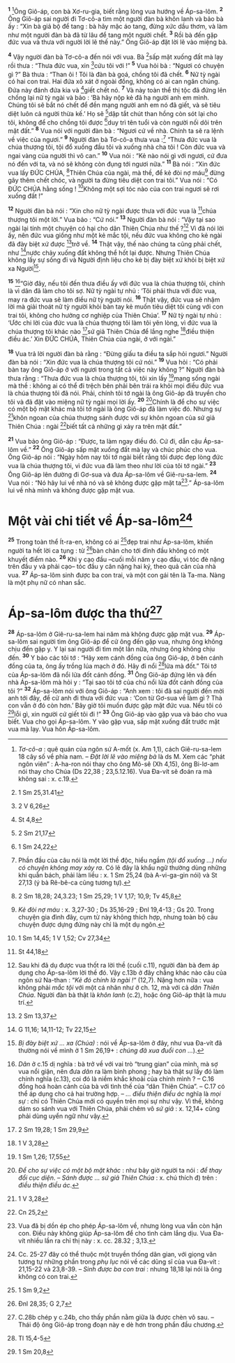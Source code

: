 <sup><b>1</b></sup> [^1]Ông Giô-áp, con bà Xơ-ru-gia, biết rằng lòng vua hướng về Áp-sa-lôm. <sup><b>2</b></sup> Ông Giô-áp sai người đi Tơ-cô-a tìm một người đàn bà khôn lanh và bảo bà ấy : “Xin bà giả bộ để tang : bà hãy mặc áo tang, đừng xức dầu thơm, và làm như một người đàn bà đã từ lâu để tang một người chết. <sup><b>3</b></sup> Rồi bà đến gặp đức vua và thưa với người lời lẽ thế này.” Ông Giô-áp đặt lời lẽ vào miệng bà.

<sup><b>4</b></sup> Vậy người đàn bà Tơ-cô-a đến nói với vua. Bà [^1*]sấp mặt xuống đất mà lạy rồi thưa : “Thưa đức vua, xin [^2*]cứu tôi với !” <sup><b>5</b></sup> Vua hỏi bà : “Ngươi có chuyện gì ?” Bà thưa : “Than ôi ! Tôi là đàn bà goá, chồng tôi đã chết. <sup><b>6</b></sup> Nữ tỳ ngài có hai con trai. Hai đứa xô xát ở ngoài đồng, không có ai can ngăn chúng. Đứa này đánh đứa kia và [^3*]giết chết nó. <sup><b>7</b></sup> Và này toàn thể thị tộc đã đứng lên chống lại nữ tỳ ngài và bảo : ‘Bà hãy nộp kẻ đã hạ người anh em mình. Chúng tôi sẽ bắt nó chết để đền mạng người anh em nó đã giết, và sẽ tiêu diệt luôn cả người thừa kế.’ Họ sẽ [^4*]dập tắt chút than hồng còn sót lại cho tôi, không để cho chồng tôi được [^5*]duy trì tên tuổi và còn người nối dõi trên mặt đất.” <sup><b>8</b></sup> Vua nói với người đàn bà : “Ngươi cứ về nhà. Chính ta sẽ ra lệnh về việc của ngươi.” <sup><b>9</b></sup> Người đàn bà Tơ-cô-a thưa vua :[^2] “Thưa đức vua là chúa thượng tôi, tội đổ xuống đầu tôi và xuống nhà cha tôi ! Còn đức vua và ngai vàng của người thì vô can.” <sup><b>10</b></sup> Vua nói : “Kẻ nào nói gì với ngươi, cứ đưa nó đến với ta, và nó sẽ không còn đụng tới ngươi nữa.” <sup><b>11</b></sup> Bà nói : “Xin đức vua lấy ĐỨC CHÚA, [^6*]Thiên Chúa của ngài, mà thề, để kẻ đòi nợ máu[^3] đừng gây thêm chết chóc, và người ta đừng tiêu diệt con trai tôi.” Vua nói : “Có ĐỨC CHÚA hằng sống ! [^7*]Không một sợi tóc nào của con trai ngươi sẽ rơi xuống đất !”

<sup><b>12</b></sup> Người đàn bà nói : “Xin cho nữ tỳ ngài được thưa với đức vua là [^8*]chúa thượng tôi một lời.” Vua bảo : “Cứ nói.” <sup><b>13</b></sup> Người đàn bà nói : “Vậy tại sao ngài lại tính một chuyện có hại cho dân Thiên Chúa như thế ?[^4] Vì đã nói lời ấy, nên đức vua giống như một kẻ mắc tội, nếu đức vua không cho kẻ ngài đã đày biệt xứ được [^9*]trở về. <sup><b>14</b></sup> Thật vậy, thế nào chúng ta cũng phải chết, như [^10*]nước chảy xuống đất không thể hốt lại được. Nhưng Thiên Chúa không lấy sự sống đi và Người định liệu cho kẻ bị đày biệt xứ khỏi bị biệt xứ xa Người[^5].

<sup><b>15</b></sup> [^6]“Giờ đây, nếu tôi đến thưa điều ấy với đức vua là chúa thượng tôi, chính là vì dân đã làm cho tôi sợ. Nữ tỳ ngài tự nhủ : ‘Tôi phải thưa với đức vua, may ra đức vua sẽ làm điều nữ tỳ người nói. <sup><b>16</b></sup> Thật vậy, đức vua sẽ nhậm lời mà giải thoát nữ tỳ người khỏi bàn tay kẻ muốn tiêu diệt tôi cùng với con trai tôi, không cho hưởng cơ nghiệp của Thiên Chúa’. <sup><b>17</b></sup> Nữ tỳ ngài tự nhủ : ‘Ước chi lời của đức vua là chúa thượng tôi làm tôi yên lòng, vì đức vua là chúa thượng tôi khác nào [^11*]sứ giả Thiên Chúa để lắng nghe [^12*]điều thiện điều ác.’ Xin ĐỨC CHÚA, Thiên Chúa của ngài, ở với ngài.”

<sup><b>18</b></sup> Vua trả lời người đàn bà rằng : “Đừng giấu ta điều ta sắp hỏi ngươi.” Người đàn bà nói : “Xin đức vua là chúa thượng tôi cứ nói.” <sup><b>19</b></sup> Vua hỏi : “Có phải bàn tay ông Giô-áp ở với ngươi trong tất cả việc này không ?” Người đàn bà thưa rằng : “Thưa đức vua là chúa thượng tôi, tôi xin lấy [^13*]mạng sống ngài mà thề : không ai có thể đi trệch bên phải bên trái ra khỏi mọi điều đức vua là chúa thượng tôi đã nói. Phải, chính tôi tớ ngài là ông Giô-áp đã truyền cho tôi và đã đặt vào miệng nữ tỳ ngài mọi lời ấy. <sup><b>20</b></sup> [^7]Chính là để cho sự việc có một bộ mặt khác mà tôi tớ ngài là ông Giô-áp đã làm việc đó. Nhưng sự [^14*]khôn ngoan của chúa thượng sánh được với sự khôn ngoan của sứ giả Thiên Chúa : ngài [^15*]biết tất cả những gì xảy ra trên mặt đất.”

<sup><b>21</b></sup> Vua bảo ông Giô-áp : “Được, ta làm ngay điều đó. Cứ đi, dẫn cậu Áp-sa-lôm về.” <sup><b>22</b></sup> Ông Giô-áp sấp mặt xuống đất mà lạy và chúc phúc cho vua. Ông Giô-áp nói : “Ngày hôm nay tôi tớ ngài biết rằng tôi được đẹp lòng đức vua là chúa thượng tôi, vì đức vua đã làm theo như lời của tôi tớ ngài.” <sup><b>23</b></sup> Ông Giô-áp lên đường đi Gơ-sua và đưa Áp-sa-lôm về Giê-ru-sa-lem. <sup><b>24</b></sup> Vua nói : “Nó hãy lui về nhà nó và sẽ không được gặp mặt ta[^8].” Áp-sa-lôm lui về nhà mình và không được gặp mặt vua.

# Một vài chi tiết về Áp-sa-lôm[^9]
<sup><b>25</b></sup> Trong toàn thể Ít-ra-en, không có ai [^16*]đẹp trai như Áp-sa-lôm, khiến người ta hết lời ca tụng : từ [^17*]bàn chân cho tới đỉnh đầu không có một khuyết điểm nào. <sup><b>26</b></sup> Khi y cạo đầu –cuối mỗi năm y cạo đầu, vì tóc đè nặng trên đầu y và phải cạo– tóc đầu y cân nặng hai ký, theo quả cân của nhà vua. <sup><b>27</b></sup> Áp-sa-lôm sinh được ba con trai, và một con gái tên là Ta-ma. Nàng là một phụ nữ có nhan sắc.

# Áp-sa-lôm được tha thứ[^10]
<sup><b>28</b></sup> Áp-sa-lôm ở Giê-ru-sa-lem hai năm mà không được gặp mặt vua. <sup><b>29</b></sup> Áp-sa-lôm sai người tìm ông Giô-áp để cử ông đến gặp vua, nhưng ông không chịu đến gặp y. Y lại sai người đi tìm một lần nữa, nhưng ông không chịu đến. <sup><b>30</b></sup> Y bảo các tôi tớ : “Hãy xem cánh đồng của ông Giô-áp, ở bên cánh đồng của ta, ông ấy trồng lúa mạch ở đó. Hãy đi nổi [^18*]lửa mà đốt.” Tôi tớ của Áp-sa-lôm đã nổi lửa đốt cánh đồng. <sup><b>31</b></sup> Ông Giô-áp đứng lên và đến nhà Áp-sa-lôm mà hỏi y : “Tại sao tôi tớ của chú nổi lửa đốt cánh đồng của tôi ?” <sup><b>32</b></sup> Áp-sa-lôm nói với ông Giô-áp : “Anh xem : tôi đã sai người đến mời anh tới đây, để cử anh đi thưa với đức vua : ‘Con từ Gơ-sua về làm gì ? Thà con vẫn ở đó còn hơn.’ Bây giờ tôi muốn được gặp mặt đức vua. Nếu tôi có [^19*]lỗi gì, xin người cứ giết tôi đi !” <sup><b>33</b></sup> Ông Giô-áp vào gặp vua và báo cho vua biết. Vua cho gọi Áp-sa-lôm. Y vào gặp vua, sấp mặt xuống đất trước mặt vua mà lạy. Vua hôn Áp-sa-lôm.

[^1]: <i>Tơ-cô-a</i> : quê quán của ngôn sứ A-mốt (x. Am 1,1), cách Giê-ru-sa-lem 18 cây số về phía nam. – <i>Đặt lời lẽ vào miệng bà</i> là ds M. Xem các “phát ngôn viên” : A-ha-ron nói thay cho ông Mô-sê (Xh 4,15), ông Bi-lơ-am nói thay cho Chúa (Ds 22,38 ; 23,5.12.16). Vua Đa-vít sẽ đoán ra mà không sai : x. c.19.
[^2]: Phần đầu của câu nói là một lời thề độc, hiểu ngầm <i>(tội đổ xuống ...) nếu có chuyện không may xảy ra</i>. Có lẽ đây là khẩu ngữ thường dùng những khi quẫn bách, phải làm liều : x. 1 Sm 25,24 (bà A-vi-ga-gin nói) và St 27,13 (ý bà Rê-bê-ca cũng tương tự).
[^3]: <i>Kẻ đòi nợ máu</i> : x. 3,27-30 ; Ds 35,16-29 ; Đnl 19,4-13 ; Gs 20. Trong chuyện gia đình đây, cụm từ này không thích hợp, nhưng toàn bộ câu chuyện được dựng đứng này chỉ là một dụ ngôn.
[^4]: Sau khi đã dụ được vua thốt ra lời thề (cuối c.11), người đàn bà đem áp dụng cho Áp-sa-lôm lời thề đó. Vậy c.13b ở đây chẳng khác nào câu của ngôn sứ Na-than : “<i>Kẻ đó chính là ngài !</i>“ (12,7). Nặng hơn nữa : vua không phải <i>mắc tội</i> với một cá nhân như ở ch. 12, mà với cả <i>dân Thiên Chúa</i>. Người đàn bà thật là <i>khôn lanh</i> (c.2), hoặc ông Giô-áp thật là mưu trí.
[^5]: <i>Bị đày biệt xứ ... xa (Chúa)</i> : nói về Áp-sa-lôm ở đây, như vua Đa-vít đã thường nói về mình ở 1 Sm 26,19+ : <i>chúng đã xua đuổi con ...</i>).
[^6]: <i>Dân</i> ở c.15 dị nghĩa : bà trở về với vai trò “trung gian” của mình, mà sợ vua nổi giận, nên đưa <i>dân</i> ra làm bình phong ; hay bà thật sự lấy đó làm chính nghĩa (c.13), coi đó là niềm khắc khoải của chính mình ? – C.16 đồng hoá hoàn cảnh của bà với tình thế của “dân Thiên Chúa”. – C.17 có thể áp dụng cho cả hai trường hợp. – <i>... điều thiện điều ác</i> nghĩa là <i>mọi sự</i> : chỉ có Thiên Chúa mới có quyền trên mọi sự như vậy. Vì thế, không dám so sánh vua với Thiên Chúa, phải chêm vô <i>sứ giả</i> : x. 12,14+ cũng phải dùng uyển ngữ như vậy.
[^7]: <i>Để cho sự việc có một bộ mặt khác</i> : như bây giờ người ta nói : <i>để thay đổi cục diện</i>. – <i>Sánh được ... sứ giả Thiên Chúa</i> : x. chú thích đ) trên : <i>điều thiện điều ác</i>.
[^8]: Vua đã bị dồn ép cho phép Áp-sa-lôm về, nhưng lòng vua vẫn còn hận con. Điều này không giúp Áp-sa-lôm để cho tình cảm lắng dịu. Vua Đa-vít nhiều lần ra chỉ thị này : x. cc. 28.32 ; 3,13.
[^9]: Cc. 25-27 đây có thể thuộc một truyền thống dân gian, với giọng văn tương tự những phần trong <i>phụ lục</i> nói về các dũng sĩ của vua Đa-vít : 21,15-22 và 23,8-39. – <i>Sinh được ba con trai</i> : nhưng 18,18 lại nói là ông không có con trai.
[^10]: C.28b chép y c.24b, cho thấy phần nằm giữa là được chèn vô sau. – Thái độ ông Giô-áp trong đoạn này e dè hơn trong phần đầu chương.
[^1*]: 1 Sm 25,31.41
[^2*]: 2 V 6,26
[^3*]: St 4,8
[^4*]: 2 Sm 21,17
[^5*]: 1 Sm 24,22
[^6*]: 2 Sm 18,28; 24,3.23; 1 Sm 25,29; 1 V 1,17; 10,9; Tv 45,8
[^7*]: 1 Sm 14,45; 1 V 1,52; Cv 27,34
[^8*]: St 44,18
[^9*]: 2 Sm 13,37
[^10*]: G 11,16; 14,11-12; Tv 22,15
[^11*]: 2 Sm 19,28; 1 Sm 29,9
[^12*]: 1 V 3,28
[^13*]: 1 Sm 1,26; 17,55
[^14*]: 1 V 3,28
[^15*]: Cn 25,2
[^16*]: 1 Sm 9,2
[^17*]: Đnl 28,35; G 2,7
[^18*]: Tl 15,4-5
[^19*]: 1 Sm 20,8
